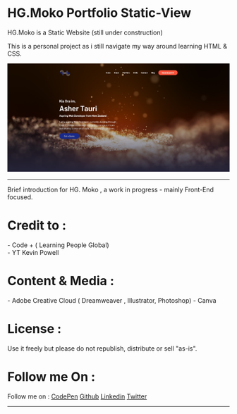 # HG.Moko Portfolio Static-View
HG.Moko is a Static Website (still under construction)

This is a personal project as i still navigate my way around learning HTML & CSS.

![screenshot](https://github.com/codewithace-Asher/portfolio.github.io/blob/a87629f7b0e780aa43b11c338f00aa324d695017/codewithace-screenshot.jpg)

---
Brief introduction for HG. Moko , a work in progress - mainly Front-End focused. 

<h1>Credit to : </h1>
- Code + ( Learning People Global)<br>
- YT Kevin Powell

<h1>Content & Media : </h1>
- Adobe Creative Cloud ( Dreamweaver , Illustrator, Photoshop)
- Canva

<h1>License : </h1>
Use it freely but please do not republish, distribute or sell "as-is".


<h1>Follow me On : </h1>
Follow me on : 
<a href="https://codepen.io/_AC3" target="blank">CodePen</a>
<a href="https://github.com/codewithace-Asher" target="blank">Github</a>
<a href="https://www.linkedin.com/in/codewithace-asher/" target="blank">Linkedin</a>
<a href="https://twitter.com/asher_dev_" target="blank">Twitter</a>

---

